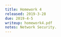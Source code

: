 ```yaml
---
title: Homework 4
released: 2019-3-28
due: 2019-4-5
writeup: homework4.pdf
notes: Network Security.
---
```

